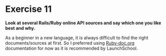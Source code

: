 # Exercise 11

**Look at several Rails/Ruby online API sources and say which one you like best and why.**

As a beginner in a new language, it is always difficult to find the right documents/sources at first. So I preferred using [Ruby-doc.org](http://ruby-doc.org/) documentation for now as it is recommended by LaunchSchool.
